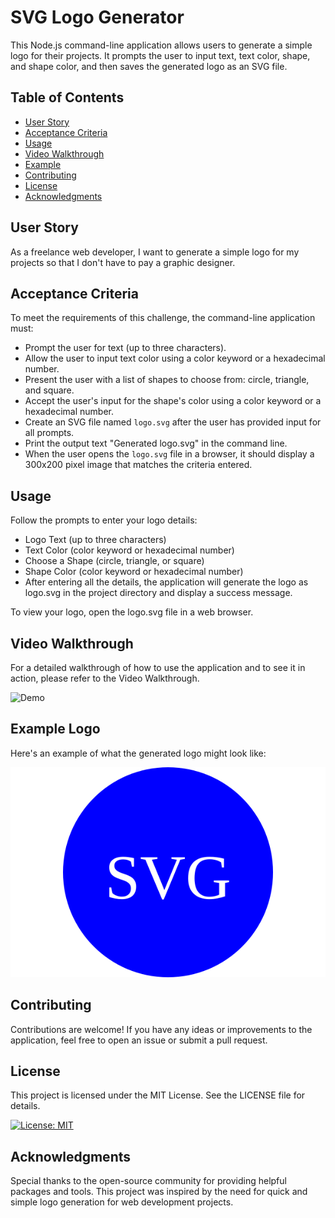 # SVG Logo Generator

This Node.js command-line application allows users to generate a simple logo for their projects. It prompts the user to input text, text color, shape, and shape color, and then saves the generated logo as an SVG file.

## Table of Contents

- [User Story](#user-story)
- [Acceptance Criteria](#acceptance-criteria)
- [Usage](#usage)
- [Video Walkthrough](#video-walkthrough)
- [Example](#example)
- [Contributing](#contributing)
- [License](#license)
- [Acknowledgments](#acknowledgments)

## User Story

As a freelance web developer, I want to generate a simple logo for my projects so that I don't have to pay a graphic designer.

## Acceptance Criteria

To meet the requirements of this challenge, the command-line application must:

- Prompt the user for text (up to three characters).
- Allow the user to input text color using a color keyword or a hexadecimal number.
- Present the user with a list of shapes to choose from: circle, triangle, and square.
- Accept the user's input for the shape's color using a color keyword or a hexadecimal number.
- Create an SVG file named `logo.svg` after the user has provided input for all prompts.
- Print the output text "Generated logo.svg" in the command line.
- When the user opens the `logo.svg` file in a browser, it should display a 300x200 pixel image that matches the criteria entered.

## Usage
Follow the prompts to enter your logo details:

- Logo Text (up to three characters)
- Text Color (color keyword or hexadecimal number)
- Choose a Shape (circle, triangle, or square)
- Shape Color (color keyword or hexadecimal number)
- After entering all the details, the application will generate the logo  as logo.svg in the project directory and display a success message.

To view your logo, open the logo.svg file in a web browser.

## Video Walkthrough
For a detailed walkthrough of how to use the application and to see it in action, please refer to the Video Walkthrough.

![Demo](./examples/demo.gif)


## Example Logo
Here's an example of what the generated logo might look like:

![Logo Maker](./examples/logo.svg)

## Contributing
Contributions are welcome! If you have any ideas or improvements to the application, feel free to open an issue or submit a pull request.

## License
This project is licensed under the MIT License. See the LICENSE file for details.

[![License: MIT](https://img.shields.io/badge/License-MIT-yellow.svg)](https://opensource.org/licenses/MIT)


## Acknowledgments
Special thanks to the open-source community for providing helpful packages and tools. This project was inspired by the need for quick and simple logo generation for web development projects.





